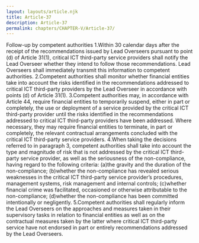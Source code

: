 ```yaml
---
layout: layouts/article.njk
title: Article-37
description: Article-37
permalink: chapters/CHAPTER-V/Article-37/
---
```

Follow-up by competent authorities
1.Within 30 calendar days after the receipt of the recommendations issued by Lead Overseers pursuant to point (d) of Article 31(1), critical ICT third-party service providers shall notify the Lead Overseer whether they intend to follow those recommendations. Lead Overseers shall immediately transmit this information to competent authorities. 
2.Competent authorities shall monitor whether financial entities take into account the risks identified in the recommendations addressed to critical ICT third-party providers by the Lead Overseer in accordance with points (d) of Article 31(1). 
3.Competent authorities may, in accordance with Article 44, require financial entities to temporarily suspend, either in part or completely, the use or deployment of a service provided by the critical ICT third-party provider until the risks identified in the recommendations addressed to critical ICT third-party providers have been addressed. Where necessary, they may require financial entities to terminate, in part or completely, the relevant contractual arrangements concluded with the critical ICT third-party service providers. 
4.When taking the decisions referred to in paragraph 3, competent authorities shall take into account the type and magnitude of risk that is not addressed by the critical ICT third-party service provider, as well as the seriousness of the non-compliance, having regard to the following criteria: 
(a)the gravity and the duration of the non-compliance;
(b)whether the non-compliance has revealed serious weaknesses in the critical ICT third-party service provider’s procedures, management systems, risk management and internal controls;
(c)whether financial crime was facilitated, occasioned or otherwise attributable to the non-compliance;
(d)whether the non-compliance has been committed intentionally or negligently.
5.Competent authorities shall regularly inform the Lead Overseers on the approaches and measures taken in their supervisory tasks in relation to financial entities as well as on the contractual measures taken by the latter where critical ICT third-party service have not endorsed in part or entirely recommendations addressed by the Lead Overseers. 

